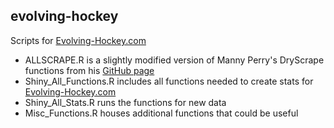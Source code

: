## evolving-hockey

Scripts for <a href="https://evolving-hockey.com/" target="_blank">Evolving-Hockey.com</a>

  + ALLSCRAPE.R is a slightly modified version of Manny Perry's DryScrape functions from his <a href="https://github.com/mannyelk/corsica/blob/master/modules/dryscrape.R" target="_blank">GitHub page</a>
  + Shiny_All_Functions.R includes all functions needed to create stats for <a href="https://evolving-hockey.com/" target="_blank">Evolving-Hockey.com</a>
  + Shiny_All_Stats.R runs the functions for new data
  + Misc_Functions.R houses additional functions that could be useful


